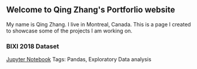 ## Welcome to Qing Zhang's Portforlio website

My name is Qing Zhang. I live in Montreal, Canada. This is a page I created to showcase some of the projects I am working on.

### BIXI 2018 Dataset
[Jupyter Notebook](https://nbviewer.jupyter.org/github/calony/Data_analysis_BIXI/blob/master/BixiMontrealRentals2018.ipynb)
Tags: Pandas, Exploratory Data analysis
